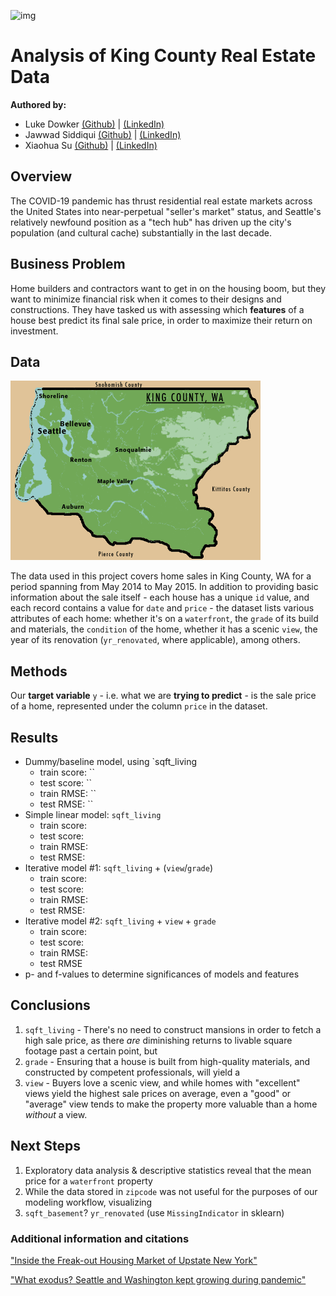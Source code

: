 ![img](./images/kc_header.png)

# Analysis of King County Real Estate Data

**Authored by:**
- Luke Dowker [(Github)](https://github.com/toastdeini) | [(LinkedIn)](https://www.linkedin.com/in/luke-dowker/)
- Jawwad Siddiqui [(Github)](https://github.com/jsiddiqui85) | [(LinkedIn)](https://www.linkedin.com/in/jsiddiqui85/)
- Xiaohua Su [(Github)](https://github.com/xiaohua-su) | [(LinkedIn)]()

## Overview

The COVID-19 pandemic has thrust residential real estate markets across the United States into near-perpetual "seller's market" status, and Seattle's relatively newfound position as a "tech hub" has driven up the city's population (and cultural cache) substantially in the last decade.

## Business Problem

Home builders and contractors want to get in on the housing boom, but they want to minimize financial risk when it comes to their designs and constructions. They have tasked us with assessing which **features** of a house best predict its final sale price, in order to maximize their return on investment.

## Data

![img](./images/kc_map.png)

The data used in this project covers home sales in King County, WA for a period spanning from May 2014 to May 2015. In addition to providing basic information about the sale itself - each house has a unique `id` value, and each record contains a value for `date` and `price` - the dataset lists various attributes of each home: whether it's on a `waterfront`, the `grade` of its build and materials, the `condition` of the home, whether it has a scenic `view`, the year of its renovation (`yr_renovated`, where applicable), among others.

## Methods

Our **target variable** `y` - i.e. what we are **trying to predict** - is the sale price of a home, represented under the column `price` in the dataset.

## Results

- Dummy/baseline model, using `sqft_living
    - train score: ``
    - test score: ``
    - train RMSE: ``
    - test RMSE: ``
- Simple linear model: `sqft_living`
    - train score:
    - test score:
    - train RMSE:
    - test RMSE:
- Iterative model #1: `sqft_living` + (`view`/`grade`)
    - train score:
    - test score:
    - train RMSE:
    - test RMSE:
- Iterative model #2: `sqft_living` + `view` + `grade`
    - train score:
    - test score:
    - train RMSE:
    - test RMSE
- p- and f-values to determine significances of models and features

## Conclusions

1. `sqft_living` - There's no need to construct mansions in order to fetch a high sale price, as there *are* diminishing returns to livable square footage past a certain point, but 
2. `grade` - Ensuring that a house is built from high-quality materials, and constructed by competent professionals, will yield a
3. `view` - Buyers love a scenic view, and while homes with "excellent" views yield the highest sale prices on average, even a "good" or "average" view tends to make the property more valuable than a home *without* a view.

## Next Steps

1. Exploratory data analysis & descriptive statistics reveal that the mean price for a `waterfront` property 
2. While the data stored in `zipcode` was not useful for the purposes of our modeling workflow, visualizing 
3. `sqft_basement`? `yr_renovated` (use `MissingIndicator` in sklearn)

### Additional information and citations

["Inside the Freak-out Housing Market of Upstate New York"](https://www.curbed.com/article/inside-the-covid-19-housing-market-of-upstate-new-york.html)

["What exodus? Seattle and Washington kept growing during pandemic"](https://www.seattletimes.com/seattle-news/data/covid-slowed-but-didnt-stop-population-growth-in-seattle-washington-hits-7-7m-residents/)